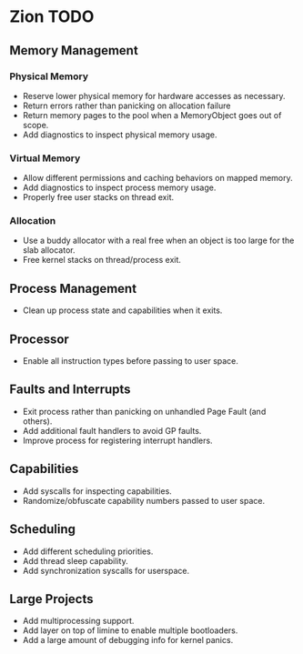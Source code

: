 # Zion TODO

## Memory Management

### Physical Memory

- Reserve lower physical memory for hardware accesses as necessary.
- Return errors rather than panicking on allocation failure
- Return memory pages to the pool when a MemoryObject goes out of scope.
- Add diagnostics to inspect physical memory usage.

### Virtual Memory

- Allow different permissions and caching behaviors on mapped memory.
- Add diagnostics to inspect process memory usage.
- Properly free user stacks on thread exit.

### Allocation

- Use a buddy allocator with a real free when an object is too large for
  the slab allocator.
- Free kernel stacks on thread/process exit.

## Process Management

- Clean up process state and capabilities when it exits.

## Processor

- Enable all instruction types before passing to user space.

## Faults and Interrupts

- Exit process rather than panicking on unhandled Page Fault (and others).
- Add additional fault handlers to avoid GP faults.
- Improve process for registering interrupt handlers.

## Capabilities

- Add syscalls for inspecting capabilities.
- Randomize/obfuscate capability numbers passed to user space.

## Scheduling

- Add different scheduling priorities.
- Add thread sleep capability.
- Add synchronization syscalls for userspace.

## Large Projects

- Add multiprocessing support.
- Add layer on top of limine to enable multiple bootloaders.
- Add a large amount of debugging info for kernel panics.
